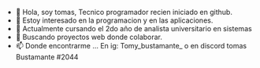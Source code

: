 - 👋 Hola, soy tomas, Tecnico programador recien iniciado en github.
- 👀 Estoy interesado en la programacion y en las aplicaciones.
- 🌱 Actualmente cursando el 2do año de analista universitario en sistemas
- 💞️ Buscando proyectos web donde colaborar.
- 📫 Donde encontrarme ... En ig: Tomy_bustamante_ o en discord tomas Bustamante #2044


